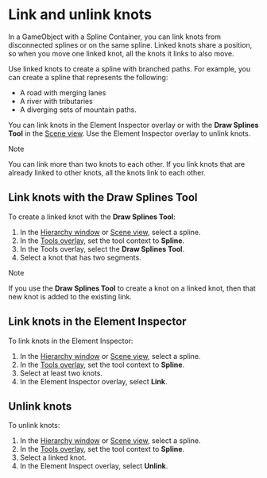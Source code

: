 # Link and unlink knots

In a GameObject with a Spline Container, you can link knots from disconnected splines or on the same spline. Linked knots share a position, so when you move one linked knot, all the knots it links to also move. 

Use linked knots to create a spline with branched paths. For example, you can create a spline that represents the following:
- A road with merging lanes 
- A river with tributaries
- A diverging sets of mountain paths.

You can link knots in the Element Inspector overlay or with the **Draw Splines Tool** in the [Scene view](https://docs.unity3d.com/Manual/UsingTheSceneView.html). Use the Element Inspector overlay to unlink knots. 

> [!NOTE]
> You can link more than two knots to each other. If you link knots that are already linked to other knots, all the knots link to each other.  

## Link knots with the Draw Splines Tool

To create a linked knot with the **Draw Splines Tool**:
1. In the [Hierarchy window](https://docs.unity3d.com/Manual/Hierarchy.html) or [Scene view](https://docs.unity3d.com/Manual/UsingTheSceneView.html), select a spline.
1. In the [Tools overlay](https://docs.unity3d.com/Manual/overlays.html), set the tool context to **Spline**.
1. In the Tools overlay, select the **Draw Splines Tool**.
1. Select a knot that has two segments. 

> [!NOTE]
> If you use the **Draw Splines Tool** to create a knot on a linked knot, then that new knot is added to the existing link.

## Link knots in the Element Inspector

To link knots in the Element Inspector: 

1. In the [Hierarchy window](https://docs.unity3d.com/Manual/Hierarchy.html) or [Scene view](https://docs.unity3d.com/Manual/UsingTheSceneView.html), select a spline.
1. In the [Tools overlay](https://docs.unity3d.com/Manual/overlays.html), set the tool context to **Spline**.
1. Select at least two knots.
1. In the Element Inspector overlay, select **Link**. 

## Unlink knots

To unlink knots:

1. In the [Hierarchy window](https://docs.unity3d.com/Manual/Hierarchy.html) or [Scene view](https://docs.unity3d.com/Manual/UsingTheSceneView.html), select a spline.
1. In the [Tools overlay](https://docs.unity3d.com/Manual/overlays.html), set the tool context to **Spline**.
1. Select a linked knot. 
1. In the Element Inspect overlay, select **Unlink**. 

 
<!-- ## Additional resources
- Links to related content
- Can be doc links or other Unity-owned resources -->